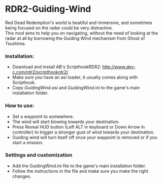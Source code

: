 # RDR2-Guiding-Wind
Red Dead Redemption's world is beatiful and immersive, and sometimes being focused on the radar could be very distractive.  
This mod aims to help you on navigating, without the need of looking at the radar at all by borrowing the Guiding Wind mechanism from Ghost of Tsushima.  

### Installation:
- Download and install AB's ScripthookRDR2: http://www.dev-c.com/rdr2/scripthookrdr2/
- Make sure you have an asi loader, it usually comes along with Scripthook.
- Copy *GuidingWind.asi* and *GuidingWind.ini* to the game's main installation folder.

### How to use:
- Set a waypoint to somewhere.
- The wind will start blowing towards your destination.
- Press Reveal HUD button (Left ALT in keyboard or Down Arrow in controller) to trigger a stronger gust of wind towards your destination.
- Guiding wind will turn itself off once your waypoint is removed or if you start a mission.

### Settings and customization
- Add the GuidingWind.ini file to the game's main installation folder.
- Follow the instructions in the file and make sure you make the right changes.
